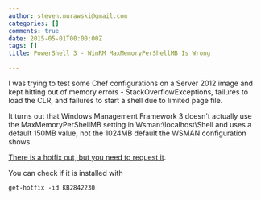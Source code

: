 ```yaml
---
author: steven.murawski@gmail.com
categories: []
comments: true
date: 2015-05-01T00:00:00Z
tags: []
title: PowerShell 3 - WinRM MaxMemoryPerShellMB Is Wrong

---
```


I was trying to test some Chef configurations on a Server 2012 image and kept hitting out of memory errors - StackOverflowExceptions, failures to load the CLR, and failures to start a shell due to limited page file.




It turns out that Windows Management Framework 3 doesn't actually use the MaxMemoryPerShellMB setting in Wsman:\localhost\Shell and uses a default 150MB value, not the 1024MB default the WSMAN configuration shows.




[There is a hotfix out, but you need to request it](https://support.microsoft.com/en-us/kb/2842230/en-us).




You can check if it is installed with 




`get-hotfix -id KB2842230`

